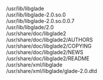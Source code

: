 /usr/lib/libglade  
/usr/lib/libglade-2.0.so.0  
/usr/lib/libglade-2.0.so.0.0.7  
/usr/lib/libglade/2.0  
/usr/share/doc/libglade2  
/usr/share/doc/libglade2/AUTHORS  
/usr/share/doc/libglade2/COPYING  
/usr/share/doc/libglade2/NEWS  
/usr/share/doc/libglade2/README  
/usr/share/xml/libglade  
/usr/share/xml/libglade/glade-2.0.dtd  
